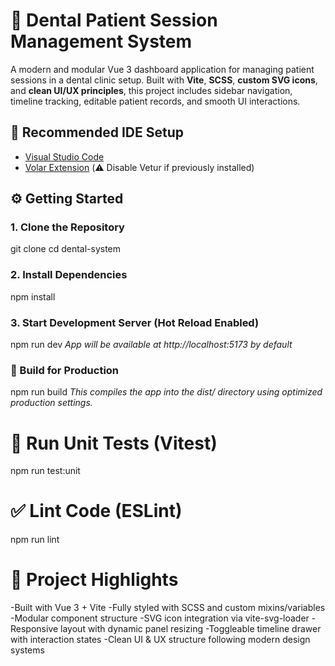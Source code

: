 ﻿# 🦷 Dental Patient Session Management System

A modern and modular Vue 3 dashboard application for managing patient sessions in a dental clinic setup. Built with **Vite**, **SCSS**, **custom SVG icons**, and **clean UI/UX principles**, this project includes sidebar navigation, timeline tracking, editable patient records, and smooth UI interactions.

## 🧰 Recommended IDE Setup

- [Visual Studio Code](https://code.visualstudio.com/)
- [Volar Extension](https://marketplace.visualstudio.com/items?itemName=Vue.volar) (⚠️ Disable Vetur if previously installed)

## ⚙️ Getting Started

### 1. Clone the Repository

git clone <your-repo-url>
cd dental-system

### 2. Install Dependencies

npm install

### 3. Start Development Server (Hot Reload Enabled)

npm run dev
_App will be available at http://localhost:5173 by default_

### 🚀 Build for Production

npm run build
_This compiles the app into the dist/ directory using optimized production settings._

# 🧪 Run Unit Tests (Vitest)

npm run test:unit

# ✅ Lint Code (ESLint)

npm run lint

# 📁 Project Highlights

-Built with Vue 3 + Vite
-Fully styled with SCSS and custom mixins/variables
-Modular component structure
-SVG icon integration via vite-svg-loader
-Responsive layout with dynamic panel resizing
-Toggleable timeline drawer with interaction states
-Clean UI & UX structure following modern design systems
